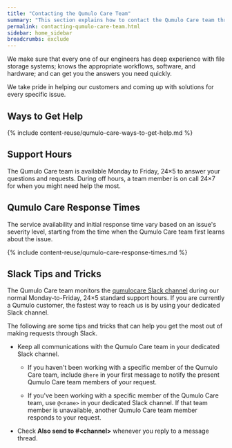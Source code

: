 ```yaml
---
title: "Contacting the Qumulo Care Team"
summary: "This section explains how to contact the Qumulo Care team through Slack, email, or by phone."
permalink: contacting-qumulo-care-team.html
sidebar: home_sidebar
breadcrumbs: exclude
---
```


We make sure that every one of our engineers has deep experience with file storage systems; knows the appropriate workflows, software, and hardware; and can get you the answers you need quickly.

We take pride in helping our customers and coming up with solutions for every specific issue.

## Ways to Get Help
{% include content-reuse/qumulo-care-ways-to-get-help.md %}

## Support Hours
The Qumulo Care team is available Monday to Friday, 24&times;5 to answer your questions and requests. During off hours, a team member is on call 24&times;7 for when you might need help the most.

## Qumulo Care Response Times
The service availability and initial response time vary based on an issue's severity level, starting from the time when the Qumulo Care team first learns about the issue.

{% include content-reuse/qumulo-care-response-times.md %}

## Slack Tips and Tricks
The Qumulo Care team monitors the [qumulocare Slack channel](https://qumulocare.slack.com/) during our normal Monday-to-Friday, 24&times;5 standard support hours. If you are currently a Qumulo customer, the fastest way to reach us is by using your dedicated Slack channel.

The following are some tips and tricks that can help you get the most out of making requests through Slack.

* Keep all communications with the Qumulo Care team in your dedicated Slack channel.

  * If you haven't been working with a specific member of the Qumulo Care team, include `@here` in your first message to notify the present Qumulo Care team members of your request.

  * If you've been working with a specific member of the Qumulo Care team, use `@<name>` in your dedicated Slack channel. If that team member is unavailable, another Qumulo Care team member responds to your request.

* Check **Also send to #&lt;channel&gt;** whenever you reply to a message thread.
